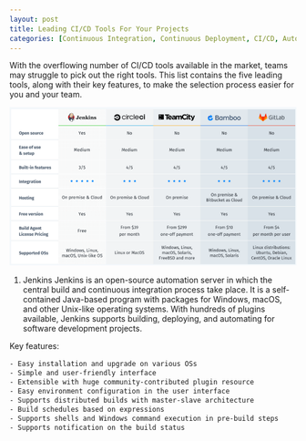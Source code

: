 ```yaml
---
layout: post
title: Leading CI/CD Tools For Your Projects
categories: [Continuous Integration, Continuous Deployment, CI/CD, Automation]
---
```


With the overflowing number of CI/CD tools available in the market, teams may struggle to pick out the right tools. This list contains the five leading tools, along with their key features, to make the selection process easier for you and your team.

![CICD Comparison](/images/postimg/cicdcompare.png)

1. Jenkins
Jenkins is an open-source automation server in which the central build and continuous integration process take place. It is a self-contained Java-based program with packages for Windows, macOS, and other Unix-like operating systems. With hundreds of plugins available, Jenkins supports building, deploying, and automating for software development projects.

Key features:

    - Easy installation and upgrade on various OSs
    - Simple and user-friendly interface
    - Extensible with huge community-contributed plugin resource
    - Easy environment configuration in the user interface
    - Supports distributed builds with master-slave architecture
    - Build schedules based on expressions
    - Supports shells and Windows command execution in pre-build steps
    - Supports notification on the build status



